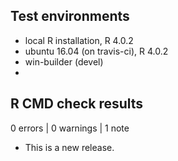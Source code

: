 ## Test environments
* local R installation, R 4.0.2
* ubuntu 16.04 (on travis-ci), R 4.0.2
* win-builder (devel)
* 

## R CMD check results

0 errors | 0 warnings | 1 note

* This is a new release.

